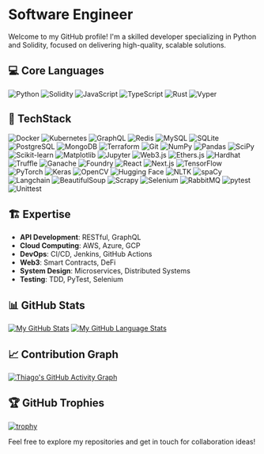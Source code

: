 # Software Engineer

Welcome to my GitHub profile! I'm a skilled developer specializing in Python and Solidity, focused on delivering high-quality, scalable solutions.

## 💻 Core Languages
![Python](https://img.shields.io/badge/-Python-3776AB?logo=python&logoColor=white) ![Solidity](https://img.shields.io/badge/-Solidity-363636?logo=solidity&logoColor=white) ![JavaScript](https://img.shields.io/badge/-JavaScript-F7DF1E?logo=javascript&logoColor=black) ![TypeScript](https://img.shields.io/badge/-TypeScript-007ACC?logo=typescript&logoColor=white) ![Rust](https://img.shields.io/badge/-Rust-000000?logo=rust&logoColor=white) ![Vyper](https://img.shields.io/badge/-Vyper-3776AB?logo=python&logoColor=white)

## 🚀 TechStack
![Docker](https://img.shields.io/badge/-Docker-2496ED?logo=docker&logoColor=white) ![Kubernetes](https://img.shields.io/badge/-Kubernetes-326CE5?logo=kubernetes&logoColor=white) ![GraphQL](https://img.shields.io/badge/-GraphQL-E10098?logo=graphql&logoColor=white) ![Redis](https://img.shields.io/badge/-Redis-DC382D?logo=redis&logoColor=white) ![MySQL](https://img.shields.io/badge/-MySQL-4479A1?logo=mysql&logoColor=white) ![SQLite](https://img.shields.io/badge/-SQLite-003B57?logo=sqlite&logoColor=white) ![PostgreSQL](https://img.shields.io/badge/-PostgreSQL-336791?logo=postgresql&logoColor=white) ![MongoDB](https://img.shields.io/badge/-MongoDB-47A248?logo=mongodb&logoColor=white) ![Terraform](https://img.shields.io/badge/-Terraform-7B42BC?logo=terraform&logoColor=white) ![Git](https://img.shields.io/badge/-Git-F05032?logo=git&logoColor=white) ![NumPy](https://img.shields.io/badge/-NumPy-013243?logo=numpy&logoColor=white) ![Pandas](https://img.shields.io/badge/-Pandas-150458?logo=pandas&logoColor=white) ![SciPy](https://img.shields.io/badge/-SciPy-8CAAE6?logo=scipy&logoColor=white) ![Scikit-learn](https://img.shields.io/badge/-Scikit--learn-F7931E?logo=scikit-learn&logoColor=white) ![Matplotlib](https://img.shields.io/badge/-Matplotlib-11557c?logo=python&logoColor=white) ![Jupyter](https://img.shields.io/badge/-Jupyter-F37626?logo=jupyter&logoColor=white) ![Web3.js](https://img.shields.io/badge/-Web3.js-F16822?logo=web3.js&logoColor=white) ![Ethers.js](https://img.shields.io/badge/-Ethers.js-3C3C3D?logo=ethereum&logoColor=white) ![Hardhat](https://img.shields.io/badge/-Hardhat-FFF100?logo=hardhat&logoColor=black) ![Truffle](https://img.shields.io/badge/-Truffle-5E464D?logo=truffle&logoColor=white) ![Ganache](https://img.shields.io/badge/-Ganache-5E464D?logo=ganache&logoColor=white) ![Foundry](https://img.shields.io/badge/-Foundry-4CAF50?logo=ethereum&logoColor=white) ![React](https://img.shields.io/badge/-React-61DAFB?logo=react&logoColor=black) ![Next.js](https://img.shields.io/badge/-Next.js-000000?logo=next.js&logoColor=white) ![TensorFlow](https://img.shields.io/badge/-TensorFlow-FF6F00?logo=tensorflow&logoColor=white) ![PyTorch](https://img.shields.io/badge/-PyTorch-EE4C2C?logo=pytorch&logoColor=white) ![Keras](https://img.shields.io/badge/-Keras-D00000?logo=keras&logoColor=white) ![OpenCV](https://img.shields.io/badge/-OpenCV-5C3EE8?logo=opencv&logoColor=white) ![Hugging Face](https://img.shields.io/badge/-Hugging%20Face-FFD21E?logo=huggingface&logoColor=black) ![NLTK](https://img.shields.io/badge/-NLTK-154F5B?logo=python&logoColor=white) ![spaCy](https://img.shields.io/badge/-spaCy-09A3D5?logo=spacy&logoColor=white) ![Langchain](https://img.shields.io/badge/-Langchain-000000?logo=chainlink&logoColor=white) ![BeautifulSoup](https://img.shields.io/badge/-BeautifulSoup-3776AB?logo=python&logoColor=white) ![Scrapy](https://img.shields.io/badge/-Scrapy-60A839?logo=scrapy&logoColor=white) ![Selenium](https://img.shields.io/badge/-Selenium-43B02A?logo=selenium&logoColor=white) ![RabbitMQ](https://img.shields.io/badge/-RabbitMQ-FF6600?logo=rabbitmq&logoColor=white) ![pytest](https://img.shields.io/badge/-pytest-0A9EDC?logo=pytest&logoColor=white) ![Unittest](https://img.shields.io/badge/-Unittest-3776AB?logo=python&logoColor=white)

## 🏗️ Expertise
- **API Development**: RESTful, GraphQL
- **Cloud Computing**: AWS, Azure, GCP
- **DevOps**: CI/CD, Jenkins, GitHub Actions
- **Web3**: Smart Contracts, DeFi
- **System Design**: Microservices, Distributed Systems
- **Testing**: TDD, PyTest, Selenium

## 📊 GitHub Stats
[![My GitHub Stats](https://github-readme-stats.vercel.app/api/?username=0xthiagomartins&count_private=true&theme=tokyonight&showicons=true)]()
[![My GitHub Language Stats](https://github-readme-stats.vercel.app/api/top-langs/?username=0xthiagomartins&langs_count=5&theme=tokyonight)]()

## 📈 Contribution Graph
[![Thiago's GitHub Activity Graph](https://github-readme-activity-graph.vercel.app/graph?username=0xthiagomartins&theme=github-compact)]()

## 🏆 GitHub Trophies
[![trophy](https://github-profile-trophy.vercel.app/?username=0xthiagomartins&theme=onedark)](https://github.com/ryo-ma/github-profile-trophy)

Feel free to explore my repositories and get in touch for collaboration ideas!

